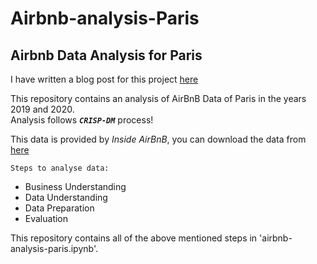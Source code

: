 # Airbnb-analysis-Paris
## Airbnb Data Analysis for Paris
I have written a blog post for this project [here](https://medium.com/@skysong0891/analysis-of-the-airbnb-market-in-paris-2020-1903a2922387)

This repository contains an analysis of AirBnB Data of Paris in the years 2019 and 2020.<br>
Analysis follows ***`CRISP-DM`*** process!<br>

This data is provided by *Inside AirBnB*, you can download the data from [here](http://insideairbnb.com/get-the-data.html)<br>

`Steps to analyse data:`
- Business Understanding
- Data Understanding 
- Data Preparation 
- Evaluation

This repository contains all of the above mentioned steps in 'airbnb-analysis-paris.ipynb'.

